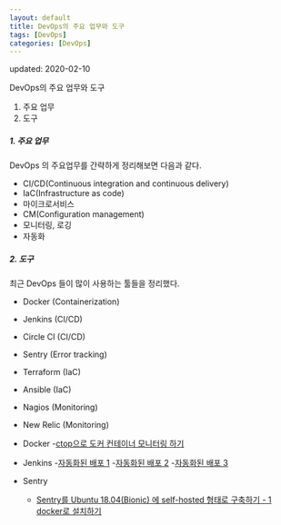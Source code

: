 ```yaml
---
layout: default
title: DevOps의 주요 업무와 도구
tags: [DevOps]
categories: [DevOps]
---
```


updated: 2020-02-10

DevOps의 주요 업무와 도구

1. 주요 업무
2. 도구


##### 1. 주요 업무

DevOps 의 주요업무를 간략하게 정리해보면 다음과 같다.

* CI/CD(Continuous integration and continuous delivery)
* IaC(Infrastructure as code)
* 마이크로서비스
* CM(Configuration management)
* 모니터링, 로깅
* 자동화





##### 2. 도구

최근 DevOps 들이 많이 사용하는 툴들을 정리했다. 

* Docker (Containerization)
* Jenkins (CI/CD)
* Circle CI (CI/CD)
* Sentry (Error tracking)
* Terraform (IaC)
* Ansible (IaC)
* Nagios (Monitoring)
* New Relic (Monitoring)





* Docker
    -[ctop으로 도커 컨테이너 모니터링 하기](https://suhyunbaik.github.io/devops/2019/12/20/ctop/) 
* Jenkins
    -[자동화된 배포 1](https://suhyunbaik.github.io/devops/2019/12/21/automated-deploy-using-docker-and-jenkins-1/)
    -[자동화된 배포 2](https://suhyunbaik.github.io/devops/2019/12/21/automated-deploy-using-docker-and-jenkins-2/)
    -[자동화된 배포 3](https://suhyunbaik.github.io/devops/3019/13/31/automated-deploy-using-docker-and-jenkins-3/)
* Sentry
    - [Sentry를 Ubuntu 18.04(Bionic) 에 self-hosted 형태로 구축하기 - 1 docker로 설치하기](https://suhyunbaik.github.io/devops/2020/01/05/sentry-self-hosted-01/)
